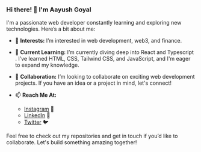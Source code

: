 ### Hi there! 👋 I'm Aayush Goyal

I'm a passionate web developer constantly learning and exploring new technologies. Here’s a bit about me:

- 👀 **Interests:** I’m interested in web development, web3, and finance.

- 🌱 **Current Learning:** I’m currently diving deep into React and Typescript . I’ve learned HTML, CSS, Tailwind CSS, and JavaScript, and I'm eager to expand my knowledge.

- 💞️ **Collaboration:** I’m looking to collaborate on exciting web development projects. If you have an idea or a project in mind, let's connect!
  
- 📫 **Reach Me At:**
  - [Instagram](https://www.instagram.com/aayushgoyal01) 📸
  - [LinkedIn](https://www.linkedin.com/in/aayush-goyal00) 💼
  - [Twitter](https://twitter.com/AayushG90661528) 🐦
    
Feel free to check out my repositories and get in touch if you’d like to collaborate. Let's build something amazing together!
